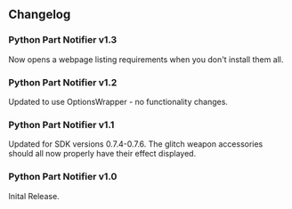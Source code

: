 ## Changelog

### Python Part Notifier v1.3
Now opens a webpage listing requirements when you don't install them all.

### Python Part Notifier v1.2
Updated to use OptionsWrapper - no functionality changes.

### Python Part Notifier v1.1
Updated for SDK versions 0.7.4-0.7.6.
The glitch weapon accessories should all now properly have their effect displayed.

### Python Part Notifier v1.0
Inital Release.
